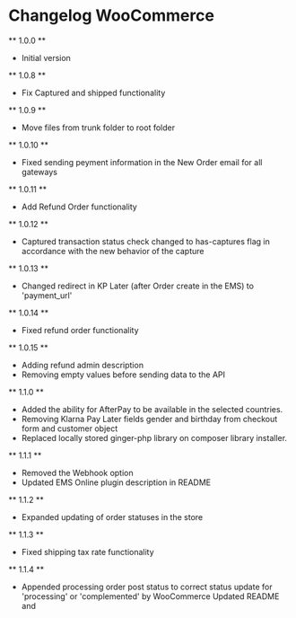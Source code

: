 # Changelog WooCommerce

** 1.0.0 **

* Initial version

** 1.0.8 **

* Fix Captured and shipped functionality

** 1.0.9 **

* Move files from trunk folder to root folder

** 1.0.10 **

* Fixed sending peyment information in the New Order email for all gateways

** 1.0.11 **

* Add Refund Order functionality

** 1.0.12 **

* Captured transaction status check changed to has-captures flag in accordance with the new behavior of the capture

** 1.0.13 **

* Changed redirect in KP Later (after Order create in the EMS) to 'payment_url'

** 1.0.14 **

* Fixed refund order functionality

** 1.0.15 **

* Adding refund admin description
* Removing empty values before sending data to the API

** 1.1.0 **

* Added the ability for AfterPay to be available in the selected countries.
* Removing Klarna Pay Later fields gender and birthday from checkout form and customer object
* Replaced locally stored ginger-php library on composer library installer.

** 1.1.1 **

* Removed the Webhook option
* Updated EMS Online plugin description in README

** 1.1.2 **

* Expanded updating of order statuses in the store

** 1.1.3 **

* Fixed shipping tax rate functionality

** 1.1.4 **

* Appended processing order post status to correct status update for 'processing' or 'complemented' by WooCommerce
  Updated README and 
